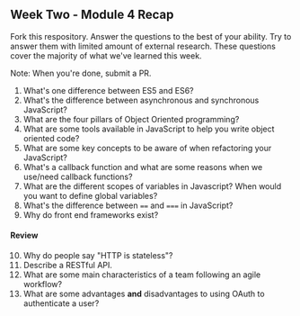 ## Week Two - Module 4 Recap

Fork this respository. Answer the questions to the best of your ability. Try to answer them with limited amount of external research. These questions cover the majority of what we've learned this week. 

Note: When you're done, submit a PR. 

1. What's one difference between ES5 and ES6?
2. What's the difference between asynchronous and synchronous JavaScript? 
3. What are the four pillars of Object Oriented programming?
4. What are some tools available in JavaScript to help you write object oriented code?
5. What are some key concepts to be aware of when refactoring your JavaScript?
6. What's a callback function and what are some reasons when we use/need callback functions?
7. What are the different scopes of variables in Javascript? When would you want to define global variables?
8. What's the difference between `==` and `===` in JavaScript?
9. Why do front end frameworks exist?

#### Review  

10. Why do people say "HTTP is stateless"?
11. Describe a RESTful API.
12. What are some main characteristics of a team following an agile workflow?
13. What are some advantages **and** disadvantages to using OAuth to authenticate a user?
